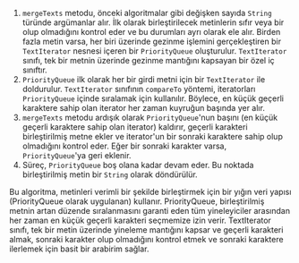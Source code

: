 1. `mergeTexts` metodu, önceki algoritmalar gibi değişken sayıda `String` türünde argümanlar alır. İlk olarak birleştirilecek metinlerin sıfır veya bir olup olmadığını kontrol eder ve bu durumları ayrı olarak ele alır. Birden fazla metin varsa, her biri üzerinde gezinme işlemini gerçekleştiren bir `TextIterator` nesnesi içeren bir `PriorityQueue` oluşturulur. `TextIterator` sınıfı, tek bir metnin üzerinde gezinme mantığını kapsayan bir özel iç sınıftır.
2. `PriorityQueue` ilk olarak her bir girdi metni için bir `TextIterator` ile doldurulur. `TextIterator` sınıfının `compareTo` yöntemi, iteratorları `PriorityQueue` içinde sıralamak için kullanılır. Böylece, en küçük geçerli karaktere sahip olan iterator her zaman kuyruğun başında yer alır.
3. `mergeTexts` metodu ardışık olarak `PriorityQueue`'nun başını (en küçük geçerli karaktere sahip olan iterator) kaldırır, geçerli karakteri birleştirilmiş metne ekler ve iterator'un bir sonraki karaktere sahip olup olmadığını kontrol eder. Eğer bir sonraki karakter varsa, `PriorityQueue`'ya geri eklenir.
4. Süreç, `PriorityQueue` boş olana kadar devam eder. Bu noktada birleştirilmiş metin bir `String` olarak döndürülür.

Bu algoritma, metinleri verimli bir şekilde birleştirmek için bir yığın veri yapısı (PriorityQueue olarak uygulanan) kullanır. PriorityQueue, birleştirilmiş metnin artan düzende sıralanmasını garanti eden tüm yineleyiciler arasından her zaman en küçük geçerli karakteri seçmemize izin verir. TextIterator sınıfı, tek bir metin üzerinde yineleme mantığını kapsar ve geçerli karakteri almak, sonraki karakter olup olmadığını kontrol etmek ve sonraki karaktere ilerlemek için basit bir arabirim sağlar.
